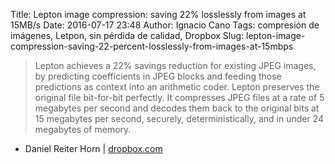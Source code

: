 Title: Lepton image compression: saving 22% losslessly from images at 15MB/s
Date: 2016-07-17 23:48
Author: Ignacio Cano
Tags: compresión de imágenes, Letpon, sin pérdida de calidad, Dropbox
Slug: lepton-image-compression-saving-22-percent-losslessly-from-images-at-15mbps

> Lepton achieves a 22% savings reduction for existing JPEG images, by
> predicting coefficients in JPEG blocks and feeding those predictions as
> context into an arithmetic coder. Lepton preserves the original file
> bit-for-bit perfectly. It compresses JPEG files at a rate of 5 megabytes per
> second and decodes them back to the original bits at 15 megabytes per second,
> securely, deterministically, and in under 24 megabytes of memory.

- Daniel Reiter Horn | [dropbox.com][]

  [dropbox.com]: https://blogs.dropbox.com/tech/2016/07/lepton-image-compression-saving-22-losslessly-from-images-at-15mbs/
    "Lepton image compression: saving 22% losslessly from images at 15MB/s"
